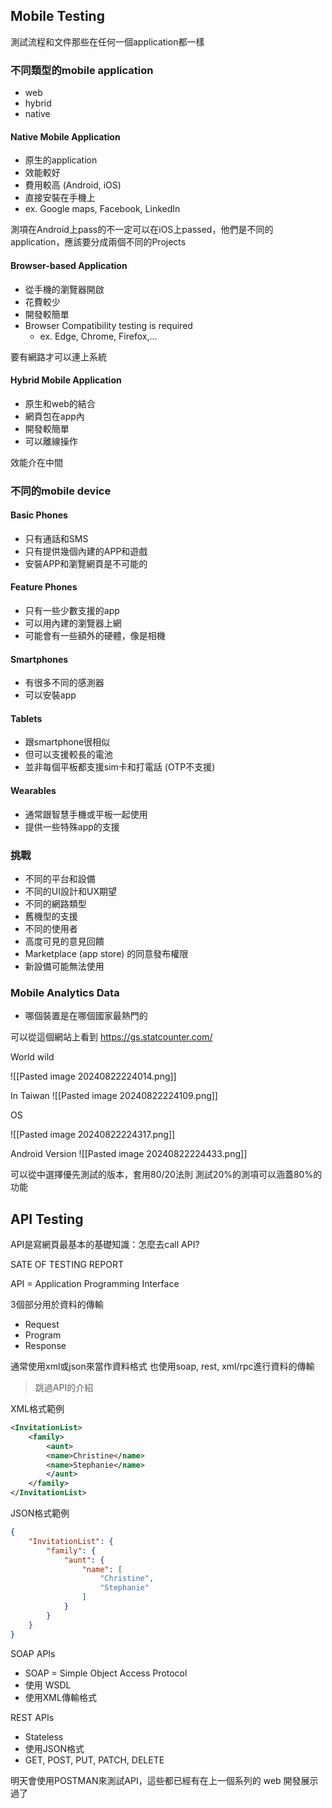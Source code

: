 
## Mobile Testing

測試流程和文件那些在任何一個application都一樣

### 不同類型的mobile application
- web
- hybrid
- native

#### Native Mobile Application
- 原生的application
- 效能較好
- 費用較高 (Android, iOS)
- 直接安裝在手機上
- ex. Google maps, Facebook, LinkedIn

測項在Android上pass的不一定可以在iOS上passed，他們是不同的application，應該要分成兩個不同的Projects

#### Browser-based Application
- 從手機的瀏覽器開啟
- 花費較少
- 開發較簡單
- Browser Compatibility testing is required
	- ex. Edge, Chrome, Firefox,...

要有網路才可以連上系統

#### Hybrid Mobile Application
- 原生和web的結合
- 網頁包在app內
- 開發較簡單
- 可以離線操作

效能介在中間



### 不同的mobile device

#### Basic Phones
- 只有通話和SMS
- 只有提供幾個內建的APP和遊戲
- 安裝APP和瀏覽網頁是不可能的

#### Feature Phones
- 只有一些少數支援的app
- 可以用內建的瀏覽器上網
- 可能會有一些額外的硬體，像是相機

#### Smartphones
- 有很多不同的感測器
- 可以安裝app

#### Tablets
- 跟smartphone很相似
- 但可以支援較長的電池
- 並非每個平板都支援sim卡和打電話 (OTP不支援)

#### Wearables
- 通常跟智慧手機或平板一起使用
- 提供一些特殊app的支援


### 挑戰
- 不同的平台和設備
- 不同的UI設計和UX期望
- 不同的網路類型
- 舊機型的支援
- 不同的使用者
- 高度可見的意見回饋
- Marketplace (app store) 的同意發布權限
- 新設備可能無法使用


### Mobile Analytics Data

- 哪個裝置是在哪個國家最熱門的

可以從這個網站上看到
https://gs.statcounter.com/


World wild

![[Pasted image 20240822224014.png]]

In Taiwan
![[Pasted image 20240822224109.png]]

OS

![[Pasted image 20240822224317.png]]

Android Version
![[Pasted image 20240822224433.png]]


可以從中選擇優先測試的版本，套用80/20法則
測試20%的測項可以涵蓋80%的功能



## API Testing

API是寫網頁最基本的基礎知識：怎麼去call API?

SATE OF TESTING REPORT

API = Application Programming Interface

3個部分用於資料的傳輸
- Request
- Program
- Response

通常使用xml或json來當作資料格式
也使用soap, rest, xml/rpc進行資料的傳輸

> 跳過API的介紹

XML格式範例

``` xml
<InvitationList>
	<family>
		<aunt>
	    <name>Christine</name>
	    <name>Stephanie</name>
	    </aunt>
	</family>
</InvitationList>
```

JSON格式範例

```json
{
	"InvitationList": {
		"family": {
			"aunt": {
				"name": [
					"Christine",
					"Stephanie"
				]
			}
		}
	}
}
```


SOAP APIs
- SOAP = Simple Object Access Protocol
- 使用 WSDL
- 使用XML傳輸格式


REST APIs
- Stateless
- 使用JSON格式
- GET, POST, PUT, PATCH, DELETE

明天會使用POSTMAN來測試API，這些都已經有在上一個系列的 web 開發展示過了

